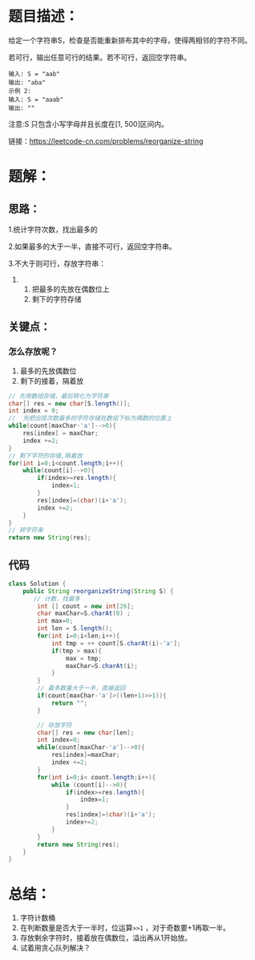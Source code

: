 # 题目描述：

给定一个字符串S，检查是否能重新排布其中的字母，使得两相邻的字符不同。

若可行，输出任意可行的结果。若不可行，返回空字符串。

```
输入: S = "aab"
输出: "aba"
示例 2:
输入: S = "aaab"
输出: ""
```

注意:S 只包含小写字母并且长度在[1, 500]区间内。

链接：https://leetcode-cn.com/problems/reorganize-string



# 题解：

## 思路：

1.统计字符次数，找出最多的

2.如果最多的大于一半，直接不可行，返回空字符串。

3.不大于则可行，存放字符串：

1. 1. 把最多的先放在偶数位上
   2. 剩下的字符存储

## 关键点：

### 怎么存放呢？

1. 最多的先放偶数位
2. 剩下的接着，隔着放

```java
// 先用数组存储，最后转化为字符串
char[] res = new char[S.length()];
int index = 0;
//  先把出现次数最多的字符存储在数组下标为偶数的位置上
while(count[maxChar-'a']-->0){
    res[index] = maxChar;
    index +=2;
}
// 剩下字符的存储,隔着放
for(int i=0;i<count.length;i++){
    while(count[i]-->0){
        if(index>=res.length){
            index=1;
        }
        res[index]=(char)(i+'a');
        index +=2;
    }
}
// 转字符串
return new String(res);
```

## 代码

```java
class Solution {
    public String reorganizeString(String S) {
       // 计数，找最多
        int [] count = new int[26];
        char maxChar=S.charAt(0) ;
        int max=0;
        int len = S.length();
        for(int i=0;i<len;i++){
            int tmp = ++ count[S.charAt(i)-'a'];
            if(tmp > max){
                max = tmp;
                maxChar=S.charAt(i);
            }
        }
        // 最多数量大于一半，直接返回
        if(count[maxChar-'a']>((len+1)>>1)){
            return "";
        }

        // 存放字符
        char[] res = new char[len];
        int index=0;
        while(count[maxChar-'a']-->0){
            res[index]=maxChar;
            index +=2;
        }
        for(int i=0;i< count.length;i++){
            while (count[i]-->0){
                if(index>=res.length){
                    index=1;
                }
                res[index]=(char)(i+'a');
                index+=2;
            }
        }
        return new String(res);
    }
}
```

# 总结：

1. 字符计数桶
2. 在判断数量是否大于一半时，位运算`>>1` ，对于奇数要+1再取一半。
3. 存放剩余字符时，接着放在偶数位，溢出再从1开始放。
4. 试着用贪心队列解决？